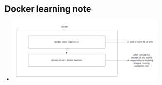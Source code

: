 # Docker learning note

- <img src="https://raw.githubusercontent.com/liulanze/cs-notes/main/notes/pics/docker1.png" width="500">
